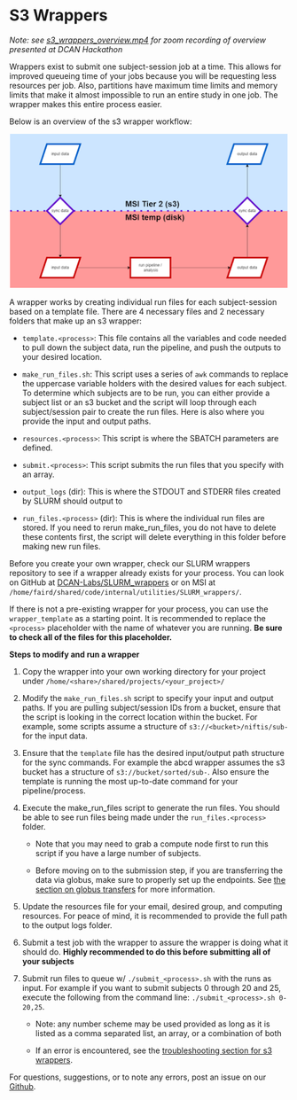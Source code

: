 # S3 Wrappers

_Note: see [s3_wrappers_overview.mp4](https://drive.google.com/file/d/1kr9B0ZGZxHGVj4xzl1qMZYY7Qyeg8TYV/view?usp=sharing) for zoom recording of overview presented at DCAN Hackathon_


Wrappers exist to submit one subject-session job at a time. This allows for improved queueing time of your jobs because you will be requesting less resources per job. Also, partitions have maximum time limits and memory limits that make it almost impossible to run an entire study in one job. The wrapper makes this entire process easier. 


Below is an overview of the s3 wrapper workflow:

![wrapper workflow chart](img/wrapper.png)

A wrapper works by creating individual run files for each subject-session based on a template file. There are 4 necessary files and 2 necessary folders that make up an s3 wrapper:

* `template.<process>`: This file contains all the variables and code needed to pull down the subject data, run the pipeline, and push the outputs to your desired location. 

* `make_run_files.sh`: This script uses a series of `awk` commands to replace the uppercase variable holders with the desired values for each subject. To determine which subjects are to be run, you can either provide a subject list or an s3 bucket and the script will loop through each subject/session pair to create the run files. Here is also where you provide the input and output paths. 

* `resources.<process>`: This script is where the SBATCH parameters are defined.

* `submit.<process>`: This script submits the run files that you specify with an array. 

* `output_logs` (dir): This is where the STDOUT and STDERR files created by SLURM should output to

* `run_files.<process>` (dir): This is where the individual run files are stored. If you need to rerun make_run_files, you do not have to delete these contents first, the script will delete everything in this folder before making new run files. 

Before you create your own wrapper, check our SLURM wrappers repository to see if a wrapper already exists for your process. You can look on GitHub at [DCAN-Labs/SLURM_wrappers](https://github.com/DCAN-Labs/SLURM_wrappers) or on MSI at `/home/faird/shared/code/internal/utilities/SLURM_wrappers/`.

If there is not a pre-existing wrapper for your process, you can use the `wrapper_template` as a starting point. It is recommended to replace the `<process>` placeholder with the name of whatever you are running. **Be sure to check all of the files for this placeholder.** 

**Steps to modify and run a wrapper**

1. Copy the wrapper into your own working directory for your project under `/home/<share>/shared/projects/<your_project>/`

1. Modify the `make_run_files.sh` script to specify your input and output paths. If you are pulling subject/session IDs from a bucket, ensure that the script is looking in the correct location within the bucket. For example, some scripts assume a structure of `s3://<bucket>/niftis/sub-` for the input data. 

2. Ensure that the `template` file has the desired input/output path structure for the sync commands. For example the abcd wrapper assumes the s3 bucket has a structure of `s3://bucket/sorted/sub-`. Also ensure the template is running the most up-to-date command for your pipeline/process. 

4. Execute the make_run_files script to generate the run files. You should be able to see run files being made under the `run_files.<process>` folder. 

    * Note that you may need to grab a compute node first to run this script if you have a large number of subjects.

    * Before moving on to the submission step, if you are transferring the data via globus, make sure to properly set up the endpoints. See [the section on globus transfers](uploads.md#Globus) for more information.

3. Update the resources file for your email, desired group, and computing resources. For peace of mind, it is recommended to provide the full path to the output logs folder.

4. Submit a test job with the wrapper to assure the wrapper is doing what it should do. **Highly recommended to do this before submitting all of your subjects**

5. Submit run files to queue w/ `./submit_<process>.sh` with the runs as input. For example if you want to submit subjects 0 through 20 and 25, execute the following from the command line: `./submit_<process>.sh 0-20,25`.
    
    * Note: any number scheme may be used provided as long as it is listed as a comma separated list, an array, or a combination of both

    * If an error is encountered, see the [troubleshooting section for s3 wrappers](troubleshooting.md#s3-wrappers).


For questions, suggestions, or to note any errors, post an issue on our [Github](https://github.com/DCAN-Labs/cdni-brain/issues).